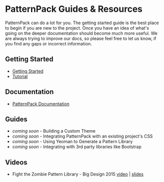# PatternPack Guides & Resources
PatternPack can do a lot for you. The getting started guide is the best place to begin if you are new to the project. Once you have an idea of what's going on the deeper documentation should become much more useful. We are always trying to improve our docs, so please feel free to let us know, if you find any gaps or incorrect information.

## Getting Started
- [Getting Started](https://github.com/patternpack/patternpack/blob/master/docs/getting-started.md)
- [Tutorial](https://github.com/patternpack/patternpack/blob/master/docs/tutorial.md)

## Documentation
- [PatternPack Documentation](https://github.com/patternpack/patternpack/blob/master/readme.md)

## Guides
- *coming soon* - Building a Custom Theme
- *coming soon* - Integrating PatternPack with an existing project's CSS
- *coming soon* - Using Yeoman to Generate a Pattern Library
- *coming soon* - Integrating with 3rd party libraries like Bootstrap

## Videos
- Fight the Zombie Pattern Library - Big Design 2015 [video](https://www.youtube.com/watch?v=6zOe_uyKF3A) | [slides](https://speakerdeck.com/marcelosomers/fight-the-zombie-pattern-library)
